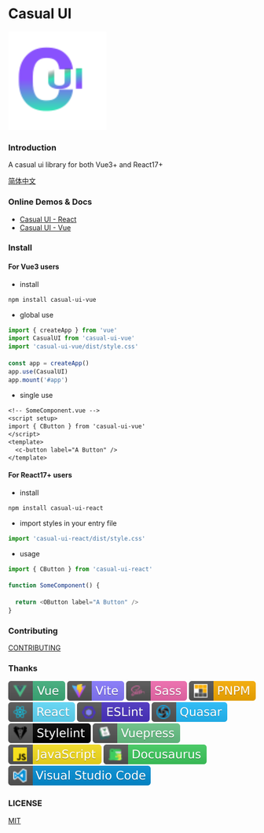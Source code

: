 # Casual UI

<img src="./packages/vue/docs/.vuepress/public/logo.svg" style="width: 200px;" />

### Introduction

A casual ui library for both Vue3+ and React17+

[简体中文](./README.zh-cn.md)

### Online Demos & Docs

* [Casual UI - React](https://casual-ui-react.donsen.site/)
* [Casual UI - Vue](https://casual-ui-vue.donsen.site/)

### Install

#### For Vue3 users

* install 

```sh
npm install casual-ui-vue
```

* global use

```js
import { createApp } from 'vue'
import CasualUI from 'casual-ui-vue'
import 'casual-ui-vue/dist/style.css'

const app = createApp()
app.use(CasualUI)
app.mount('#app')
```

* single use

```vue
<!-- SomeComponent.vue -->
<script setup>
import { CButton } from 'casual-ui-vue'
</script>
<template>
  <c-button label="A Button" />
</template>
```
#### For React17+ users

* install

```sh
npm install casual-ui-react
```

* import styles in your entry file

```js
import 'casual-ui-react/dist/style.css'
```

* usage

```js
import { CButton } from 'casual-ui-react'

function SomeComponent() {

  return <OButton label="A Button" />
}
```

### Contributing

[CONTRIBUTING](./CONTRIBUTING.md)

### Thanks

![Vue](./badges/vue.svg)
![Vite](./badges/vite.svg)
![Sass](./badges/sass.svg)
![PNPM](./badges/pnpm.svg)
![React](./badges/react.svg)
![ESLint](./badges/eslint.svg)
![Quasar](./badges/quasar.svg)
![Stylelint](./badges/stylelint.svg)
![Vuepress](./badges/vuepress.svg)
![Javascript](./badges/javascript.svg)
![Docusaurus](./badges/docusaurus.svg)
![VSCode](./badges/vscode.svg)

### LICENSE

[MIT](./LICENSE)